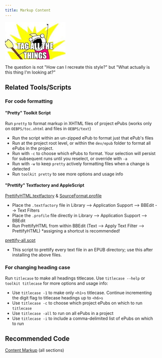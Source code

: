 ```yaml
---
title: Markup Content
---
```


![Tag all the things!](../assets/images/tagallthethings.jpg)

The question is not "How can I recreate this style?" but "What actually is this thing I'm looking at?"

## Related Tools/Scripts

### For code formatting

#### "Pretty" Toolkit Script

Run `pretty` to format markup in XHTML files of project ePubs (works only on `OEBPS/toc.xhtml` and files in `OEBPS/text`)

* Run the script within an un-zipped ePub to format just that ePub's files
* Run at the project root level, or within the `dev/epub` folder to format all ePubs in the project.
* Run with `-c` to choose which ePubs to format. Your selection will persist for subsequent runs until you reselect, or override with `-a`
* Run with `-w` to keep `pretty` actively formatting files when a change is detected
* Run `toolkit pretty` to see more options and usage info

#### "Prettify" Textfactory and AppleScript

[PrettifyHTML.textfactory](https://cms.lifeway.com/share/page/site/bh-academic/document-details?nodeRef=workspace://SpacesStore/85d32d5c-4814-45ce-bcf9-e7e803ec4406) & [SourceFormat.profile](https://cms.lifeway.com/share/page/site/bh-academic/document-details?nodeRef=workspace://SpacesStore/b96d8d5b-bef0-4671-88fe-6dabba163419)

* Place the `.textfactory` file in Library --> Application Support --> BBEdit --> Text Filters
* Place the `.profile` file directly in Library --> Application Support --> BBEdit
* Run PrettifyHTML from within BBEdit (Text --> Apply Text Filter --> PrettifyHTML) *assigning a shortcut is recommended!

[prettify-all.scpt](https://cms.lifeway.com/share/page/site/bh-academic/document-details?nodeRef=workspace://SpacesStore/f4f2ca38-100d-4ba6-963f-04421d9532a1)

* This script to prettify every text file in an EPUB directory; use this after installing the above files.

### For changing heading case

Run `titlecase` to make all headings titlecase. Use `titlecase --help` or `toolkit titlecase` for more options and usage info:

* Use `titlecase -1` to make only `<h1>s` titlecase. Continue incrementing the digit flag to titlecase headings up to `<h6>s`
* Use `titlecase -c` to choose which project ePubs on which to run `titlecase`
* Use `titlecase -all` to run on all ePubs in a project
* Use `titlecase -i` to include a comma-delimited list of ePubs on which to run

## Recommended Code

[Content Markup](../code/general_types.html) (all sections)
